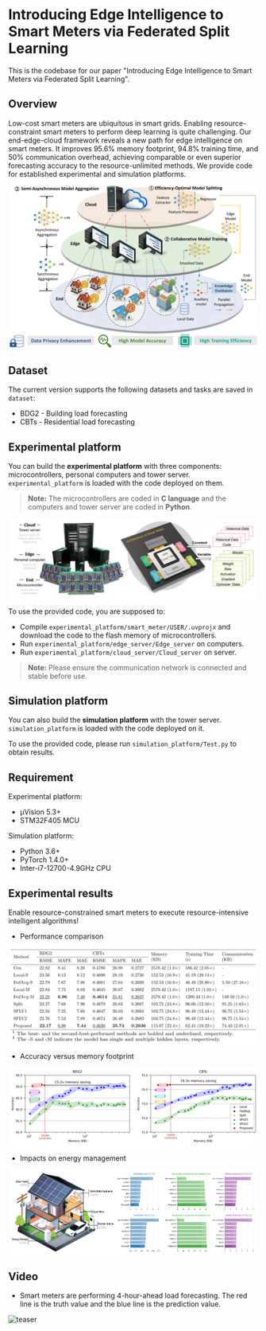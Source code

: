 
# Introducing Edge Intelligence to Smart Meters via Federated Split Learning

This is the codebase for our paper "Introducing Edge Intelligence to Smart Meters via Federated Split Learning".

## Overview

Low-cost smart meters are ubiquitous in smart grids. Enabling resource-constraint smart meters to perform deep learning is quite challenging. Our end-edge-cloud framework reveals a new path for edge intelligence on smart meters. It improves 95.6% memory footprint, 94.8% training time, and 50% communication overhead, achieving comparable or even superior forecasting accuracy to the
resource-unlimited methods. We provide code for established experimental and simulation platforms.

![teaser](figures/framework.jpg)

## Dataset

The current version supports the following datasets and tasks are saved in `dataset`:
- BDG2 - Building load forecasting
- CBTs - Residential load forecasting

## Experimental platform

You can build the **experimental platform** with three components: microcontrollers, personal computers and tower server. `experimental_platform` is loaded with the code deployed on them.
> **Note:** The microcontrollers are coded in  **C language** and the computers and tower server are coded in **Python**.
> 
![teaser](experimental_platform/hardware_platform.png)

To use the provided code, you are supposed to:
- Compile `experimental_platform/smart_meter/USER/.uvprojx` and download the code to the flash memory of microcontrollers.
- Run `experimental_platform/edge_server/Edge_server` on computers.
- Run `experimental_platform/cloud_server/Cloud_server` on server.
> **Note:** Please ensure the communication network is connected and stable before use.
 
## Simulation platform

You can also build the **simulation platform** with the tower server. `simulation_platform` is loaded with the code deployed on it.

To use the provided code, please run `simulation_platform/Test.py` to obtain results.

## Requirement

Experimental platform:
- μVision 5.3+
- STM32F405 MCU

Simulation platform:
- Python 3.6+
- PyTorch 1.4.0+
- Inter-i7-12700-4.9GHz CPU

## Experimental results

Enable resource-constrained smart meters to execute resource-intensive intelligent algorithms!

 - Performance comparison

![teaser](figures/performance_evaluation.png)

 - Accuracy versus memory footprint

![teaser](figures/accuracy_versus_memory.png)

 - Impacts on energy management 

![teaser](figures/energy_management.png)

## Video
 - Smart meters are performing 4-hour-ahead load forecasting. The red line is the truth value and the blue line is the prediction value.

![teaser](figures/testing_video.gif)
 

